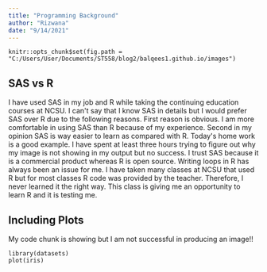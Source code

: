 ```yaml
---
title: "Programming Background"
author: "Rizwana"
date: "9/14/2021"
---
```


```{r setup, include=FALSE}
knitr::opts_chunk$set(fig.path = "C:/Users/User/Documents/ST558/blog2/balqees1.github.io/images")
```

## SAS vs R

I have used SAS in my job and R while taking the continuing education courses at NCSU. I can't say that I know SAS in details but I would prefer SAS over R due to the following reasons. First reason is obvious. I am more comfortable in using SAS than R because of my experience. Second in my opinion SAS is way easier to learn as compared with R. Today's home work is a good example. I have spent at least three hours trying to figure out why my image is not showing in my output but no success. I trust SAS because it is a commercial product whereas R is open source. Writing loops in R has always been an issue for me. I have taken many classes at NCSU that used R but for most classes R code was provided by the teacher. Therefore, I never learned it the right way. This class is giving me an opportunity to learn R and it is testing me.

## Including Plots

My code chunk is showing but I am not successful in producing an image!!

```{r irisplot, echo=TRUE,eval = TRUE}
library(datasets)
plot(iris)
```

